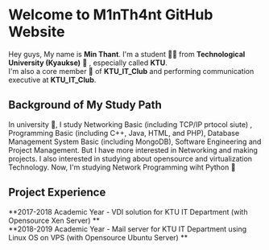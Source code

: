 # Welcome to M1nTh4nt GitHub Website

Hey guys, My name is **Min Thant**. I'm a student :student: from **Technological University (Kyaukse)** :school: , especially called **KTU**. </br>
I'm also a core member :man: of **KTU_IT_Club** and performing communication executive  at **KTU_IT_Club**. </br>

## Background of My Study Path

In university :school:, I study Networking Basic (including TCP/IP prtocol siute) , Programming Basic (including C++, Java, HTML, and PHP), Database Management System Basic (including MongoDB), Software Engineering and Project Management. But I have more interested in Networking and making projects. I also interested in studying about opensource and virtualization Technology. Now, I'm studying Network Programming wiht Python :snake:

## Project Experience

**2017-2018 Academic Year - VDI solution for KTU IT Department (with Opensource Xen Server) ** </br>
**2018-2019 Academic Year - Mail server for KTU IT Department using Linux OS on VPS (with Opensource Ubuntu Server) ** </br>
